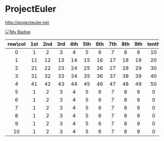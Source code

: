 # ProjectEuler

http://projecteuler.net

[![My Badge][0]][0]

|row\col|1st|2nd|3rd|4th|5th|6th|7th|8th|9th|tenth|
|:-:|:-:|:-:|:-:|:-:|:-:|:-:|:-:|:-:|:-:|:-:|
|0|1|2|3|4|5|6|7|8|9|10|
|1|11|12|13|14|15|16|17|18|19|20|
|2|21|22|23|24|25|26|27|28|29|30|
|3|31|32|33|34|35|36|37|38|39|40|
|4|41|42|43|44|45|46|47|48|49|50|
|5|1|2|3|4|5|6|7|8|9|0|
|6|1|2|3|4|5|6|7|8|9|0|
|7|1|2|3|4|5|6|7|8|9|0|
|8|1|2|3|4|5|6|7|8|9|0|
|9|1|2|3|4|5|6|7|8|9|0|
|10|1|2|3|4|5|6|7|8|9|0|



  [0]: https://projecteuler.net/profile/bear256.png

